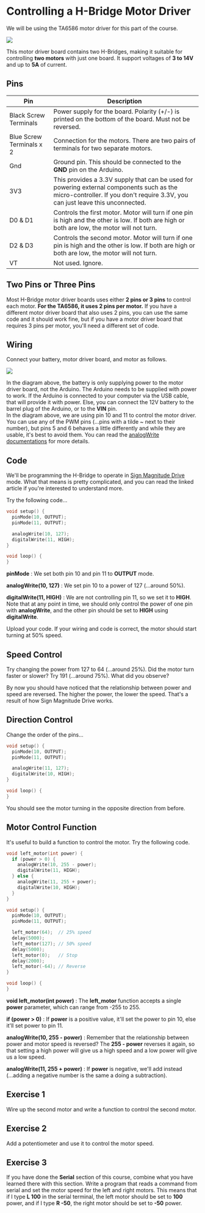 # Controlling a H-Bridge Motor Driver

We will be using the TA6586 motor driver for this part of the course.

![](images/TA6586.jpg)

This motor driver board contains two H-Bridges, making it suitable for controlling **two motors** with just one board.
It support voltages of **3 to 14V** and up to **5A** of current.

## Pins

| Pin | Description |
| --- | --- |
| Black Screw Terminals | Power supply for the board. Polarity (+/-) is printed on the bottom of the board. Must not be reversed. |
| Blue Screw Terminals x 2 | Connection for the motors. There are two pairs of terminals for two separate motors. |
| Gnd | Ground pin. This should be connected to the **GND** pin on the Arduino. |
| 3V3 | This provides a 3.3V supply that can be used for powering external components such as the micro-controller. If you don't require 3.3V, you can just leave this unconnected. |
| D0 & D1 | Controls the first motor. Motor will turn if one pin is high and the other is low. If both are high or both are low, the motor will not turn. |
| D2 & D3 | Controls the second motor. Motor will turn if one pin is high and the other is low. If both are high or both are low, the motor will not turn. |
| VT | Not used. Ignore. |

## Two Pins or Three Pins

Most H-Bridge motor driver boards uses either **2 pins or 3 pins** to control each motor.
**For the TA6586, it uses 2 pins per motor.**
If you have a different motor driver board that also uses 2 pins, you can use the same code and it should work fine, but if you have a motor driver board that requires 3 pins per motor, you'll need a different set of code.

## Wiring

Connect your battery, motor driver board, and motor as follows.

![](images/motorDriverWiring.jpg)

<div class="important">
In the diagram above, the battery is only supplying power to the motor driver board, not the Arduino.
The Arduino needs to be supplied with power to work.
If the Arduino is connected to your computer via the USB cable, that will provide it with power.
Else, you can connect the 12V battery to the barrel plug of the Arduino, or to the <strong>VIN</strong> pin.
</div>

<div class="info">
In the diagram above, we are using pin 10 and 11 to control the motor driver.
You can use any of the PWM pins (...pins with a tilde ~ next to their number), but pins 5 and 6 behaves a little differently and while they are usable, it's best to avoid them.
You can read the <a href="https://www.arduino.cc/reference/en/language/functions/analog-io/analogwrite/">analogWrite documentations</a> for more details.
</div>

## Code

We'll be programming the H-Bridge to operate in [Sign Magnitude Drive](https://www.modularcircuits.com/blog/articles/h-bridge-secrets/sign-magnitude-drive/) mode.
What that means is pretty complicated, and you can read the linked article if you're interested to understand more.

Try the following code...

```cpp hl_lines="2 3 5 6"
void setup() {
  pinMode(10, OUTPUT);
  pinMode(11, OUTPUT);

  analogWrite(10, 127);
  digitalWrite(11, HIGH);
}

void loop() {
}
```

**pinMode** : We set both pin 10 and pin 11 to **OUTPUT** mode.

**analogWrite(10, 127)** : We set pin 10 to a power of 127 (...around 50%).

**digitalWrite(11, HIGH)** : We are not controlling pin 11, so we set it to **HIGH**.
Note that at any point in time, we should only control the power of one pin with **analogWrite**, and the other pin should be set to **HIGH** using **digitalWrite**.

Upload your code. If your wiring and code is correct, the motor should start turning at 50% speed.

## Speed Control

Try changing the power from 127 to 64 (...around 25%). Did the motor turn faster or slower? Try 191 (...around 75%). What did you observe?

By now you should have noticed that the relationship between power and speed are reversed.
The higher the power, the lower the speed.
That's a result of how Sign Magnitude Drive works.

## Direction Control

Change the order of the pins...

```cpp hl_lines="5 6"
void setup() {
  pinMode(10, OUTPUT);
  pinMode(11, OUTPUT);

  analogWrite(11, 127);
  digitalWrite(10, HIGH);
}

void loop() {
}
```

You should see the motor turning in the opposite direction from before.

## Motor Control Function

It's useful to build a function to control the motor. Try the following code.

```cpp hl_lines="1 2 3 4 5 6 7 8 9"
void left_motor(int power) {
  if (power > 0) {
    analogWrite(10, 255 - power);
    digitalWrite(11, HIGH);
  } else {
    analogWrite(11, 255 + power);
    digitalWrite(10, HIGH);
  }
}

void setup() {
  pinMode(10, OUTPUT);
  pinMode(11, OUTPUT);

  left_motor(64);  // 25% speed
  delay(5000);
  left_motor(127); // 50% speed
  delay(5000);
  left_motor(0);   // Stop
  delay(2000);
  left_motor(-64); // Reverse
}

void loop() {
}
```

**void left_motor(int power)** : The **left_motor** function accepts a single **power** parameter, which can range from -255 to 255.

**if (power > 0)** : If **power** is a positive value, it'll set the power to pin 10, else it'll set power to pin 11.

**analogWrite(10, 255 - power)** : Remember that the relationship between power and motor speed is reversed? The **255 - power** reverses it again, so that setting a high power will give us a high speed and a low power will give us a low speed.

**analogWrite(11, 255 + power)** : If **power** is negative, we'll add instead (...adding a negative number is the same a doing a subtraction).

## Exercise 1

Wire up the second motor and write a function to control the second motor.

## Exercise 2

Add a potentiometer and use it to control the motor speed.

## Exercise 3

If you have done the **Serial** section of this course, combine what you have learned there with this section.
Write a program that reads a command from serial and set the motor speed for the left and right motors.
This means that if I type **L 100** in the serial terminal, the left motor should be set to **100** power, and if I type **R -50**, the right motor should be set to **-50** power.